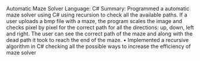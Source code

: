 Automatic Maze Solver
Language: C#
Summary:
Programmed a automatic maze solver using C# using recursion to check all 
the available paths. If a user uploads a bmp file with a maze, the program scales the
 image and checks pixel by pixel for the correct path for all the directions: up, down,
 left and right. The user can see the correct path of the maze and along with the dead 
path it took to reach the end of the maze. 
•	Implemented a recursive algorithm in C# checking all the possible ways to increase the efficiency of maze solver
